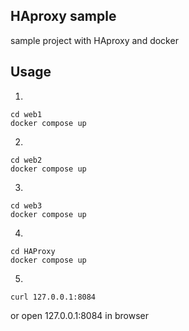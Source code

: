 ## HAproxy sample 
  sample project with HAproxy and docker

## Usage
1.
```
cd web1
docker compose up
```
2.
```
cd web2
docker compose up
```
3.
```
cd web3
docker compose up
```
4.
```
cd HAProxy
docker compose up
```
5.
```
curl 127.0.0.1:8084
```
or open 127.0.0.1:8084 in browser
 

